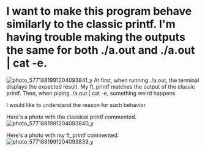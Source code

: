 # I want to make this program behave similarly to the classic printf. I'm having trouble making the outputs the same for both ./a.out and ./a.out | cat -e.
![photo_5771881991204093841_y](https://github.com/buggcatcher/my_printf/assets/163436093/f26d30e4-1eaa-48c5-b363-dcbbb27de0b5)
At first, when running ./a.out, the terminal displays the expected result. My ft_printf matches the output of the classic printf.
Then, when piping ./a.out | cat -e, something weird happens.

I would like to understand the reason for such behavior.


Here's a photo with the classical printf commented.
![photo_5771881991204093840_y](https://github.com/buggcatcher/my_printf/assets/163436093/723cecb9-543e-4dc6-ad72-079b337b21a8)

Here's a photo with my ft_printf commented.
![photo_5771881991204093839_y](https://github.com/buggcatcher/my_printf/assets/163436093/5add7371-e833-4821-a48c-0a0f7bc3bc9a)
